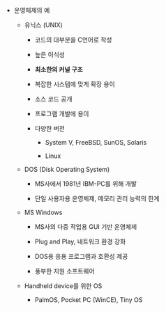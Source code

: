 - 운영체제의 예
  
  - 유닉스 (UNIX)
    
    - 코드의 대부분을 C언어로 작성
    
    - 높은 이식성
    
    - **최소한의 커널 구조**
    
    - 복잡한 시스템에 맞게 확장 용이
    
    - 소스 코드 공개
    
    - 프로그램 개발에 용이
    
    - 다양한 버전
      
      - System V, FreeBSD, SunOS, Solaris
      
      - Linux
  
  - DOS (Disk Operating System)
    
    - MS사에서 1981년 IBM-PC를 위해 개발
    
    - 단일 사용자용 운영체제, 메모리 관리 능력의 한계
  
  - MS Windows
    
    - MS사의 다중 작업용 GUI 기반 운영체제
    
    - Plug and Play, 네트워크 환경 강화
    
    - DOS용 응용 프로그램과 호환성 제공
    
    - 풍부한 지원 소프트웨어
  
  - Handheld device를 위한 OS
    
    - PalmOS, Pocket PC (WinCE), Tiny OS